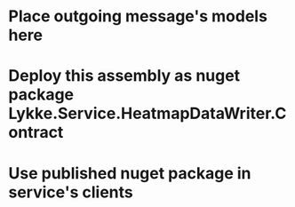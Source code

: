 ﻿# Place outgoing message's models here
# Deploy this assembly as nuget package Lykke.Service.HeatmapDataWriter.Contract
# Use published nuget package in service's clients
